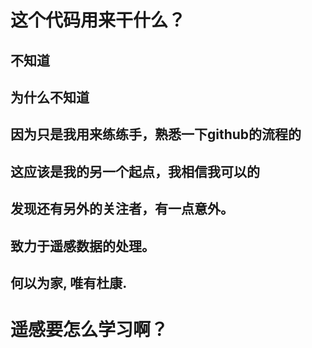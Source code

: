 # 这个代码用来干什么？
## 不知道
## 为什么不知道
## 因为只是我用来练练手，熟悉一下github的流程的
## 这应该是我的另一个起点，我相信我可以的
## 发现还有另外的关注者，有一点意外。
## 致力于遥感数据的处理。
## 何以为家, 唯有杜康.
# 遥感要怎么学习啊？
